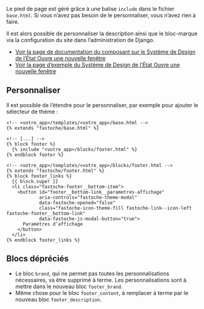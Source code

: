 Le pied de page est géré grâce à une balise `include` dans le fichier `base.html`. Si vous n’avez pas besoin de le personnaliser, vous n’avez rien à faire.

Il est alors possible de personnaliser la description ainsi que le bloc-marque via la configuration du site dans l’administration de Django.

- <a class="fastoche-link fastoche-icon-external-link-line fastoche-link--icon-right fastoche-link--lg" href="https://www.systeme-de-design.gouv.fr/elements-d-interface/composants/pied-de-page" target="_blank" rel="noopener noreferrer">
        Voir la page de documentation du composant sur le Système de Design de l’État
        <span class="fastoche-sr-only">Ouvre une nouvelle fenêtre</span>
  </a>
- <a class="fastoche-link fastoche-icon-external-link-line fastoche-link--icon-right fastoche-link--lg" href="https://main--ds-gouv.netlify.app/example/component/footer/" target="_blank" rel="noopener noreferrer">
        Voir la page d’exemple du Système de Design de l’État
        <span class="fastoche-sr-only">Ouvre une nouvelle fenêtre</span>
  </a>

## Personnaliser

Il est possible de l’étendre pour le personnaliser, par exemple pour ajouter le sélecteur de thème :

```{.django}
<!-- <votre_app>/templates/<votre_app>/base.html -->
{% extends "fastoche/base.html" %}

<!-- [...] -->
{% block footer %}
  {% include "<votre_app>/blocks/footer.html" %}
{% endblock footer %}

```

```
<!-- <votre_app>/templates/<votre_app>/blocks/footer.html -->
{% extends "fastoche/footer.html" %}
{% block footer_links %}
  {{ block.super }}
  <li class="fastoche-footer__bottom-item">
    <button id="footer__bottom-link__parametres-affichage"
            aria-controls="fastoche-theme-modal"
            data-fastoche-opened="false"
            class="fastoche-icon-theme-fill fastoche-link--icon-left fastoche-footer__bottom-link"
            data-fastoche-js-modal-button="true">
      Paramètres d’affichage
    </button>
  </li>
{% endblock footer_links %}
```

## Blocs dépréciés
- Le bloc `brand`, qui ne permet pas toutes les personnalisations nécessaires, va être supprimé à terme. Les personnalisations sont à mettre dans le nouveau bloc `footer_brand`.
- Même chose pour le bloc `footer_content`, à remplacer à terme par le nouveau bloc `footer_description`.
